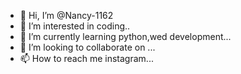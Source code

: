 - 👋 Hi, I’m @Nancy-1162
- 👀 I’m interested in coding..
- 🌱 I’m currently learning python,wed development...
- 💞️ I’m looking to collaborate on ...
- 📫 How to reach me instagram...

<!---
Nancy-1162/Nancy-1162 is a ✨ special ✨ repository because its `README.md` (this file) appears on your GitHub profile.
You can click the Preview link to take a look at your changes.
--->
